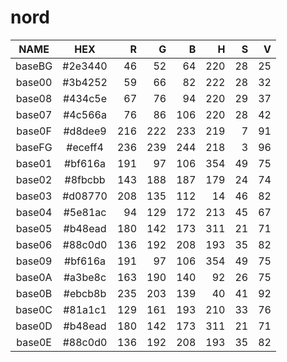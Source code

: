 # nord

|  NAME  |   HEX   |  R  |  G  |  B  |  H  |  S  |  V  |
|:------:|:-------:|----:|----:|----:|----:|----:|----:|
| baseBG | #2e3440 |  46 |  52 |  64 | 220 |  28 |  25 |
| base00 | #3b4252 |  59 |  66 |  82 | 222 |  28 |  32 |
| base08 | #434c5e |  67 |  76 |  94 | 220 |  29 |  37 |
| base07 | #4c566a |  76 |  86 | 106 | 220 |  28 |  42 |
| base0F | #d8dee9 | 216 | 222 | 233 | 219 |   7 |  91 |
| baseFG | #eceff4 | 236 | 239 | 244 | 218 |   3 |  96 |
| base01 | #bf616a | 191 |  97 | 106 | 354 |  49 |  75 |
| base02 | #8fbcbb | 143 | 188 | 187 | 179 |  24 |  74 |
| base03 | #d08770 | 208 | 135 | 112 |  14 |  46 |  82 |
| base04 | #5e81ac |  94 | 129 | 172 | 213 |  45 |  67 |
| base05 | #b48ead | 180 | 142 | 173 | 311 |  21 |  71 |
| base06 | #88c0d0 | 136 | 192 | 208 | 193 |  35 |  82 |
| base09 | #bf616a | 191 |  97 | 106 | 354 |  49 |  75 |
| base0A | #a3be8c | 163 | 190 | 140 |  92 |  26 |  75 |
| base0B | #ebcb8b | 235 | 203 | 139 |  40 |  41 |  92 |
| base0C | #81a1c1 | 129 | 161 | 193 | 210 |  33 |  76 |
| base0D | #b48ead | 180 | 142 | 173 | 311 |  21 |  71 |
| base0E | #88c0d0 | 136 | 192 | 208 | 193 |  35 |  82 |
